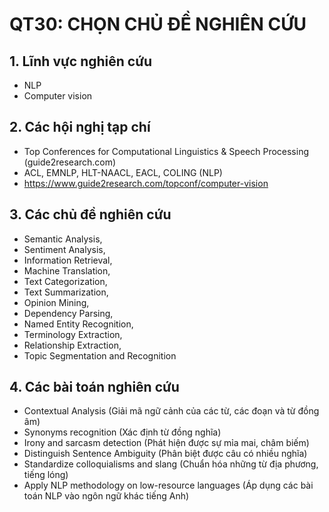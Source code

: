 # QT30: CHỌN CHỦ ĐỀ NGHIÊN CỨU

## 1. Lĩnh vực nghiên cứu

- NLP 
- Computer vision

## 2. Các hội nghị tạp chí

- Top Conferences for Computational Linguistics & Speech Processing (guide2research.com)
- ACL, EMNLP, HLT-NAACL, EACL, COLING (NLP)
- https://www.guide2research.com/topconf/computer-vision
## 3. Các chủ đề nghiên cứu

- Semantic Analysis, 
- Sentiment Analysis, 
- Information Retrieval, 
- Machine Translation, 
- Text Categorization, 
- Text Summarization, 
- Opinion Mining, 
- Dependency Parsing, 
- Named Entity Recognition, 
- Terminology Extraction, 
- Relationship Extraction, 
- Topic Segmentation and Recognition

## 4. Các bài toán nghiên cứu

- Contextual Analysis (Giải mã ngữ cảnh của các từ, các đoạn và từ đồng âm)
- Synonyms recognition (Xác định từ đồng nghĩa)
- Irony and sarcasm detection (Phát hiện được sự mỉa mai, châm biếm)
- Distinguish Sentence Ambiguity (Phân biệt được câu có nhiều nghĩa)
- Standardize colloquialisms and slang (Chuẩn hóa những từ địa phương, tiếng lóng)
- Apply NLP methodology on low-resource languages (Áp dụng các bài toán NLP vào ngôn ngữ khác tiếng Anh)

